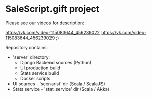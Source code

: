 # SaleScript.gift project #

Please see our videos for description:

https://vk.com/video-115083644_456239022
https://vk.com/video-115083644_456239029 ;)

Repository contains:
 - 'server' directory:
    - Django Backend sources (Python)
    - UI production build
    - Stats service build
    - Docker scripts
 - UI sources - 'scenarist' dir (Scala / ScalaJS)
 - Stats service - 'stat_service' dir (Scala / Akka)
